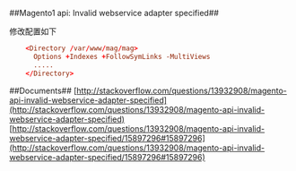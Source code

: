 ##Magento1 api: Invalid webservice adapter specified##

修改配置如下
```conf
    <Directory /var/www/mag/mag>
      Options +Indexes +FollowSymLinks -MultiViews
      .....
    </Directory>
```



##Documents##
[http://stackoverflow.com/questions/13932908/magento-api-invalid-webservice-adapter-specified](http://stackoverflow.com/questions/13932908/magento-api-invalid-webservice-adapter-specified)
[http://stackoverflow.com/questions/13932908/magento-api-invalid-webservice-adapter-specified/15897296#15897296](http://stackoverflow.com/questions/13932908/magento-api-invalid-webservice-adapter-specified/15897296#15897296)